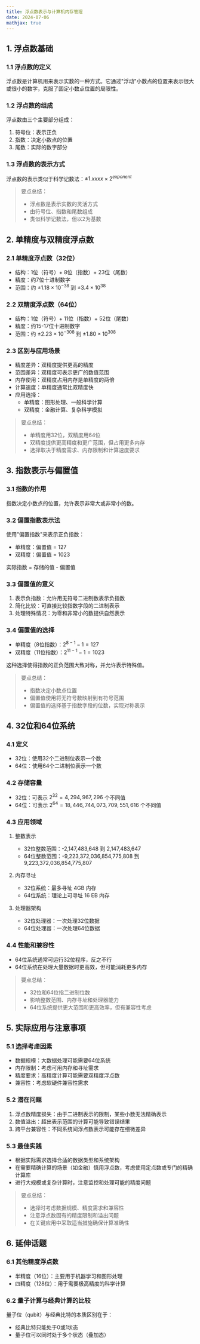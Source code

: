 ```yaml
---
title: 浮点数表示与计算机内存管理
date: 2024-07-06
mathjax: true
---
```


## 1. 浮点数基础

### 1.1 浮点数的定义
浮点数是计算机用来表示实数的一种方式。它通过"浮动"小数点的位置来表示很大或很小的数字，克服了固定小数点位置的局限性。

### 1.2 浮点数的组成
浮点数由三个主要部分组成：
1. 符号位：表示正负
2. 指数：决定小数点的位置
3. 尾数：实际的数字部分

### 1.3 浮点数的表示方式
浮点数的表示类似于科学记数法：$\pm 1.xxxx \times 2^{exponent}$

> 要点总结：
> - 浮点数是表示实数的灵活方式
> - 由符号位、指数和尾数组成
> - 类似科学记数法，但以2为基数

## 2. 单精度与双精度浮点数

### 2.1 单精度浮点数（32位）
- 结构：1位（符号）+ 8位（指数）+ 23位（尾数）
- 精度：约7位十进制数字
- 范围：约 $\pm 1.18 \times 10^{-38}$ 到 $\pm 3.4 \times 10^{38}$

### 2.2 双精度浮点数（64位）
- 结构：1位（符号）+ 11位（指数）+ 52位（尾数）
- 精度：约15-17位十进制数字
- 范围：约 $\pm 2.23 \times 10^{-308}$ 到 $\pm 1.80 \times 10^{308}$

### 2.3 区别与应用场景
- 精度差异：双精度提供更高的精度
- 范围差异：双精度可表示更广的数值范围
- 内存使用：双精度占用内存是单精度的两倍
- 计算速度：单精度通常比双精度快
- 应用选择：
    - 单精度：图形处理、一般科学计算
    - 双精度：金融计算、复杂科学模拟

> 要点总结：
> - 单精度用32位，双精度用64位
> - 双精度提供更高精度和更广范围，但占用更多内存
> - 选择取决于精度需求、内存限制和计算速度要求

## 3. 指数表示与偏置值

### 3.1 指数的作用
指数决定小数点的位置，允许表示非常大或非常小的数。

### 3.2 偏置指数表示法
使用"偏置指数"来表示正负指数：
- 单精度：偏置值 = 127
- 双精度：偏置值 = 1023

实际指数 = 存储的值 - 偏置值

### 3.3 偏置值的意义
1. 表示负指数：允许用无符号二进制数表示负指数
2. 简化比较：可直接比较指数字段的二进制表示
3. 处理特殊情况：为零和非常小的数提供自然表示

### 3.4 偏置值的选择
- 单精度（8位指数）：$2^{8-1} - 1 = 127$
- 双精度（11位指数）：$2^{11-1} - 1 = 1023$

这种选择使得指数的正负范围大致对称，并允许表示特殊值。

> 要点总结：
> - 指数决定小数点位置
> - 偏置值使用将无符号数映射到有符号范围
> - 偏置值的选择基于指数字段的位数，实现对称表示

## 4. 32位和64位系统

### 4.1 定义
- 32位：使用32个二进制位表示一个数
- 64位：使用64个二进制位表示一个数

### 4.2 存储容量
- 32位：可表示 $2^{32} = 4,294,967,296$ 个不同值
- 64位：可表示 $2^{64} = 18,446,744,073,709,551,616$ 个不同值

### 4.3 应用领域
1. 整数表示
    - 32位整数范围：-2,147,483,648 到 2,147,483,647
    - 64位整数范围：-9,223,372,036,854,775,808 到 9,223,372,036,854,775,807

2. 内存寻址
    - 32位系统：最多寻址 4GB 内存
    - 64位系统：理论上可寻址 16 EB 内存

3. 处理器架构
    - 32位处理器：一次处理32位数据
    - 64位处理器：一次处理64位数据

### 4.4 性能和兼容性
- 64位系统通常可运行32位程序，反之不行
- 64位系统在处理大量数据时更高效，但可能消耗更多内存

> 要点总结：
> - 32位和64位指二进制位数
> - 影响整数范围、内存寻址和处理器能力
> - 64位系统提供更大范围和更高效率，但有兼容性考虑

## 5. 实际应用与注意事项

### 5.1 选择考虑因素
- 数据规模：大数据处理可能需要64位系统
- 内存限制：考虑可用内存和寻址需求
- 精度要求：高精度计算可能需要双精度浮点数
- 兼容性：考虑软硬件兼容性需求

### 5.2 潜在问题
1. 浮点数精度损失：由于二进制表示的限制，某些小数无法精确表示
2. 数值溢出：超出表示范围的计算可能导致错误结果
3. 跨平台兼容性：不同系统间浮点数表示可能存在细微差异

### 5.3 最佳实践
- 根据实际需求选择合适的数据类型和系统架构
- 在需要精确计算的场景（如金融）慎用浮点数，考虑使用定点数或专门的精确计算库
- 进行大规模或复杂计算时，注意监控和处理可能的精度问题

> 要点总结：
> - 选择时考虑数据规模、精度需求和兼容性
> - 注意浮点数固有的精度限制和溢出问题
> - 在关键应用中采取适当措施确保计算准确性

## 6. 延伸话题

### 6.1 其他精度浮点数
- 半精度（16位）：主要用于机器学习和图形处理
- 四精度（128位）：用于需要极高精度的科学计算

### 6.2 量子计算与经典计算的比较
量子位（qubit）与经典比特的本质区别在于：
- 经典比特只能处于0或1状态
- 量子位可以同时处于多个状态（叠加态）